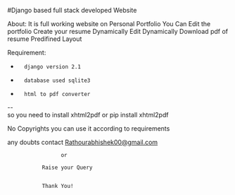 #Django based full stack developed Website


About:
        It is full working website on Personal Portfolio 
        You Can Edit the portfolio
        Create your resume Dynamically
        Edit Dynamically 
        Download pdf of resume
        Predifined Layout
     
Requirement:

-       django version 2.1
-       database used sqlite3 
-       html to pdf converter
--                         
        so you need to install xhtml2pdf
        or
        pip install xhtml2pdf
        
        
        
No Copyrights you can use it according to requirements



any doubts contact Rathourabhishek00@gmail.com
 
                     or
                     
               Raise your Query 
               
               
               Thank You!
